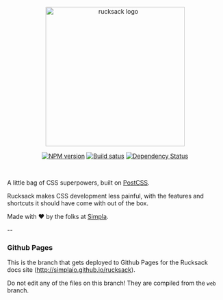 <p align="center">
 <img src="http://simplaio.github.io/rucksack/logo.png" alt="rucksack logo" height="325" />
</p>

<p align="center">
  <a href="https://npmjs.org/package/rucksack-css" target="_blank"><img src="https://badge.fury.io/js/rucksack-css.svg" alt="NPM version" /></a>
  <a href="https://travis-ci.org/simplaio/rucksack" target="_blank"><img src="https://travis-ci.org/simplaio/rucksack.svg?branch=master" alt="Build satus" /></a>
  <a href="https://david-dm.org/simplaio/rucksack" target="_blank"><img src="https://david-dm.org/simplaio/rucksack.svg?theme=shields.io" alt="Dependency Status" /></a>
</p>

<br/>

A little bag of CSS superpowers, built on [PostCSS](https://github.com/postcss/postcss).

Rucksack makes CSS development less painful, with the features and shortcuts it should have come with out of the box.

Made with &#9829; by the folks at [Simpla](http://simpla.io).

--

### Github Pages
This is the branch that gets deployed to Github Pages for the Rucksack docs site (http://simplaio.github.io/rucksack).

Do not edit any of the files on this branch! They are compiled from the `web` branch.
